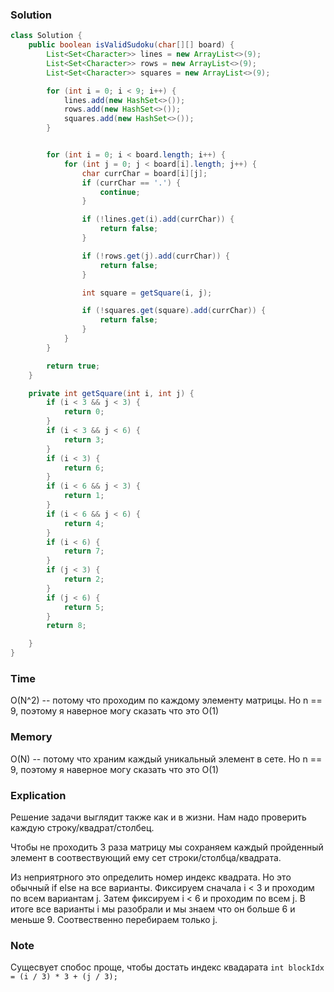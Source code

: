 ### Solution
```java
class Solution {
    public boolean isValidSudoku(char[][] board) {
        List<Set<Character>> lines = new ArrayList<>(9);
        List<Set<Character>> rows = new ArrayList<>(9);
        List<Set<Character>> squares = new ArrayList<>(9);

        for (int i = 0; i < 9; i++) {
            lines.add(new HashSet<>());
            rows.add(new HashSet<>());
            squares.add(new HashSet<>());
        }


        for (int i = 0; i < board.length; i++) {
            for (int j = 0; j < board[i].length; j++) {
                char currChar = board[i][j];
                if (currChar == '.') {
                    continue;
                }

                if (!lines.get(i).add(currChar)) {
                    return false;
                }

                if (!rows.get(j).add(currChar)) {
                    return false;
                }

                int square = getSquare(i, j);

                if (!squares.get(square).add(currChar)) {
                    return false;
                }
            }
        }

        return true;
    }

    private int getSquare(int i, int j) {
        if (i < 3 && j < 3) {
            return 0;
        }
        if (i < 3 && j < 6) {
            return 3;
        }
        if (i < 3) {
            return 6;
        }
        if (i < 6 && j < 3) {
            return 1;
        }
        if (i < 6 && j < 6) {
            return 4;
        }
        if (i < 6) {
            return 7;
        }
        if (j < 3) {
            return 2;
        }
        if (j < 6) {
            return 5;
        }
        return 8;

    }
}
```

### Time
O(N^2) -- потому что проходим по каждому элементу матрицы. Но n == 9, поэтому я наверное могу сказать
что это O(1)
### Memory
O(N) -- потому что храним каждый уникальный элемент в сете. Но n == 9, поэтому я наверное могу сказать
что это O(1)
### Explication
Решение задачи выглядит также как и в жизни. Нам надо проверить каждую строку/квадрат/столбец.

Чтобы не проходить 3 раза матрицу мы сохраняем каждый пройденный элемент в соотвествующий ему сет строки/столбца/квадрата.

Из неприятрного это определить номер индекс квадрата. Но это обычный if else на все варианты. 
Фиксируем сначала i < 3 и проходим по всем вариантам j. Затем фиксируем i < 6 и проходим по всем j.
В итоге все варианты i мы разобрали и мы знаем что он больше 6 и меньше 9. Соотвественно перебираем только j.
### Note
Сущесвует спобос проще, чтобы достать индекс квадарата
``int blockIdx = (i / 3) * 3 + (j / 3);``
